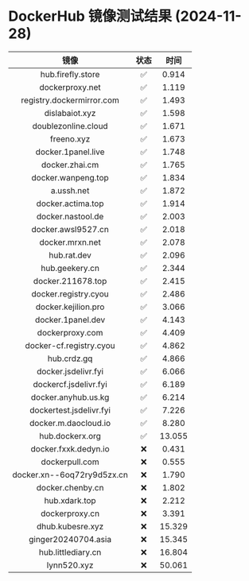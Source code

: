 # DockerHub 镜像测试结果 (2024-11-28)

|  镜像  |  状态  |  时间  |
| :----: | :----: | :----: |
| hub.firefly.store | ✅ | 0.914 |
| dockerproxy.net | ✅ | 1.119 |
| registry.dockermirror.com | ✅ | 1.493 |
| dislabaiot.xyz | ✅ | 1.598 |
| doublezonline.cloud | ✅ | 1.671 |
| freeno.xyz | ✅ | 1.673 |
| docker.1panel.live | ✅ | 1.748 |
| docker.zhai.cm | ✅ | 1.765 |
| docker.wanpeng.top | ✅ | 1.834 |
| a.ussh.net | ✅ | 1.872 |
| docker.actima.top | ✅ | 1.914 |
| docker.nastool.de | ✅ | 2.003 |
| docker.awsl9527.cn | ✅ | 2.018 |
| docker.mrxn.net | ✅ | 2.078 |
| hub.rat.dev | ✅ | 2.096 |
| hub.geekery.cn | ✅ | 2.344 |
| docker.211678.top | ✅ | 2.415 |
| docker.registry.cyou | ✅ | 2.486 |
| docker.kejilion.pro | ✅ | 3.066 |
| docker.1panel.dev | ✅ | 4.143 |
| dockerproxy.com | ✅ | 4.409 |
| docker-cf.registry.cyou | ✅ | 4.862 |
| hub.crdz.gq | ✅ | 4.866 |
| docker.jsdelivr.fyi | ✅ | 6.066 |
| dockercf.jsdelivr.fyi | ✅ | 6.189 |
| docker.anyhub.us.kg | ✅ | 6.214 |
| dockertest.jsdelivr.fyi | ✅ | 7.226 |
| docker.m.daocloud.io | ✅ | 8.280 |
| hub.dockerx.org | ✅ | 13.055 |
| docker.fxxk.dedyn.io | ❌ | 0.431 |
| dockerpull.com | ❌ | 0.555 |
| docker.xn--6oq72ry9d5zx.cn | ❌ | 1.790 |
| docker.chenby.cn | ❌ | 1.802 |
| hub.xdark.top | ❌ | 2.212 |
| dockerproxy.cn | ❌ | 3.391 |
| dhub.kubesre.xyz | ❌ | 15.329 |
| ginger20240704.asia | ❌ | 15.345 |
| hub.littlediary.cn | ❌ | 16.804 |
| lynn520.xyz | ❌ | 50.061 |
